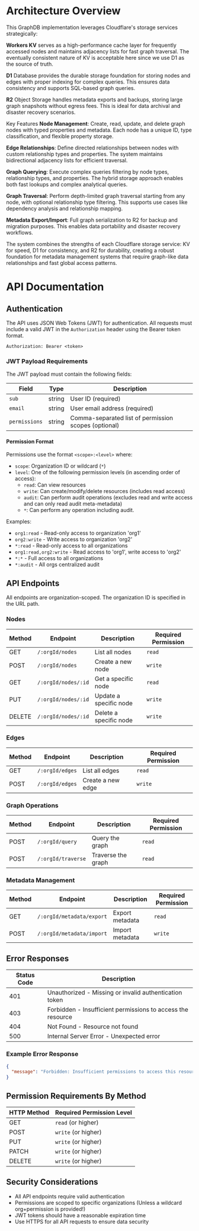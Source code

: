 # Architecture Overview
This GraphDB implementation leverages Cloudflare's storage services strategically:

**Workers KV** serves as a high-performance cache layer for frequently accessed nodes and maintains adjacency lists for fast graph traversal. The eventually consistent nature of KV is acceptable here since we use D1 as the source of truth.

**D1** Database provides the durable storage foundation for storing nodes and edges with proper indexing for complex queries. This ensures data consistency and supports SQL-based graph queries.

**R2** Object Storage handles metadata exports and backups, storing large graph snapshots without egress fees. This is ideal for data archival and disaster recovery scenarios.

Key Features
**Node Management**: Create, read, update, and delete graph nodes with typed properties and metadata. Each node has a unique ID, type classification, and flexible property storage.

**Edge Relationships**: Define directed relationships between nodes with custom relationship types and properties. The system maintains bidirectional adjacency lists for efficient traversal.

**Graph Querying**: Execute complex queries filtering by node types, relationship types, and properties. The hybrid storage approach enables both fast lookups and complex analytical queries.

**Graph Traversal**: Perform depth-limited graph traversal starting from any node, with optional relationship type filtering. This supports use cases like dependency analysis and relationship mapping.

**Metadata Export/Import**: Full graph serialization to R2 for backup and migration purposes. This enables data portability and disaster recovery workflows.

The system combines the strengths of each Cloudflare storage service: KV for speed, D1 for consistency, and R2 for durability, creating a robust foundation for metadata management systems that require graph-like data relationships and fast global access patterns.


# API Documentation

## Authentication

The API uses JSON Web Tokens (JWT) for authentication. All requests must include a valid JWT in the `Authorization` header using the Bearer token format.

```
Authorization: Bearer <token>
```


### JWT Payload Requirements

The JWT payload must contain the following fields:

| Field | Type | Description |
|-------|------|-------------|
| `sub` | string | User ID (required) |
| `email` | string | User email address (required) |
| `permissions` | string | Comma-separated list of permission scopes (optional) |

#### Permission Format

Permissions use the format `<scope>:<level>` where:

- `scope`: Organization ID or wildcard (`*`)
- `level`: One of the following permission levels (in ascending order of access):
	- `read`: Can view resources
	- `write`: Can create/modify/delete resources (includes read access)
	- `audit`: Can perform audit operations (excludes read and write access and can only read audit meta-metadata)
    - `*`: Can perform any operation including audit.

Examples:
- `org1:read` - Read-only access to organization 'org1'
- `org2:write` - Write access to organization 'org2'
- `*:read` - Read-only access to all organizations
- `org1:read,org2:write` - Read access to 'org1', write access to 'org2'
- `*:*` - Full access to all organizations
- `*:audit` - All orgs centralized audit

## API Endpoints

All endpoints are organization-scoped. The organization ID is specified in the URL path.

### Nodes

| Method | Endpoint | Description | Required Permission |
|--------|----------|-------------|---------------------|
| GET | `/:orgId/nodes` | List all nodes | `read` |
| POST | `/:orgId/nodes` | Create a new node | `write` |
| GET | `/:orgId/nodes/:id` | Get a specific node | `read` |
| PUT | `/:orgId/nodes/:id` | Update a specific node | `write` |
| DELETE | `/:orgId/nodes/:id` | Delete a specific node | `write` |

### Edges

| Method | Endpoint | Description | Required Permission |
|--------|----------|-------------|---------------------|
| GET | `/:orgId/edges` | List all edges | `read` |
| POST | `/:orgId/edges` | Create a new edge | `write` |

### Graph Operations

| Method | Endpoint | Description | Required Permission |
|--------|----------|-------------|---------------------|
| POST | `/:orgId/query` | Query the graph | `read` |
| POST | `/:orgId/traverse` | Traverse the graph | `read` |

### Metadata Management

| Method | Endpoint | Description | Required Permission |
|--------|----------|-------------|---------------------|
| GET | `/:orgId/metadata/export` | Export metadata | `read` |
| POST | `/:orgId/metadata/import` | Import metadata | `write` |

## Error Responses

| Status Code | Description |
|-------------|-------------|
| 401 | Unauthorized - Missing or invalid authentication token |
| 403 | Forbidden - Insufficient permissions to access the resource |
| 404 | Not Found - Resource not found |
| 500 | Internal Server Error - Unexpected error |

### Example Error Response

```json
{
  "message": "Forbidden: Insufficient permissions to access this resource"
}
```


## Permission Requirements By Method

| HTTP Method | Required Permission Level |
|-------------|---------------------------|
| GET | `read` (or higher) |
| POST | `write` (or higher) |
| PUT | `write` (or higher) |
| PATCH | `write` (or higher) |
| DELETE | `write` (or higher) |

## Security Considerations

- All API endpoints require valid authentication
- Permissions are scoped to specific organizations (Unless a wildcard org+permission is provided!)
- JWT tokens should have a reasonable expiration time
- Use HTTPS for all API requests to ensure data security
